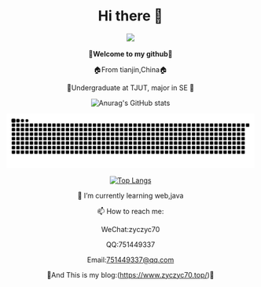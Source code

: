 <div align="center">
  
# Hi there 👋
 <img width="140" src="https://avatars.githubusercontent.com/u/120264009?s=400&u=18b9c04b68ab54bf895f606cbfe4cd7ab072f341&v=4">
<p align="center">🥰<strong>Welcome to my github🥰</strong><p>
<p align="center">🏠From tianjin,China🏠<p>
<p align="center">🏫Undergraduate at TJUT, major in SE 🏫</p>

![Anurag's GitHub stats](https://github-readme-stats.vercel.app/api?username=zyczyc70&show_icons=true&theme=highcontrast)

<picture>
  <source media="(prefers-color-scheme: dark)" srcset="https://raw.githubusercontent.com/zyczyc70/zyczyc70/output/github-contribution-grid-snake-dark.svg" />
  <source media="(prefers-color-scheme: light)" srcset="https://raw.githubusercontent.com/zyczyc70/zyczyc70/output/github-contribution-grid-snake.svg" />
  <img alt="github-snake" src="https://raw.githubusercontent.com/Little-Data/Little-Data/output/github-contribution-grid-snake.svg" />
</picture> 

[![Top Langs](https://github-readme-stats.vercel.app/api/top-langs/?username=zyczyc70&layout=compact)](https://github.com/anuraghazra/github-readme-stats)
  
 🌱 I’m currently learning web,java
 
 📫 How to reach me:<br/>
 
 WeChat:zyczyc70<br/>
 
 QQ:751449337<br/>
 
 Email:751449337@qq.com
   


🥰And This is my blog:(https://www.zyczyc70.top/)🥰



<!--
**zyczyc70/zyczyc70** is a ✨ _special_ ✨ repository because its `README.md` (this file) appears on your GitHub profile.
-->


